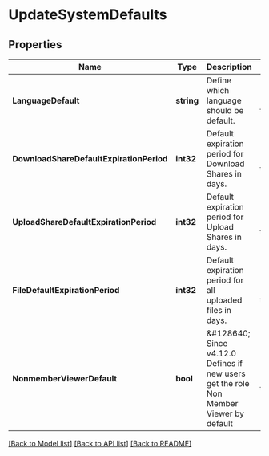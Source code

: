 # UpdateSystemDefaults

## Properties
Name | Type | Description | Notes
------------ | ------------- | ------------- | -------------
**LanguageDefault** | **string** | Define which language should be default. | [optional] [default to null]
**DownloadShareDefaultExpirationPeriod** | **int32** | Default expiration period for Download Shares in days. | [optional] [default to null]
**UploadShareDefaultExpirationPeriod** | **int32** | Default expiration period for Upload Shares in days. | [optional] [default to null]
**FileDefaultExpirationPeriod** | **int32** | Default expiration period for all uploaded files in days. | [optional] [default to null]
**NonmemberViewerDefault** | **bool** | &amp;#128640; Since v4.12.0  Defines if new users get the role Non Member Viewer by default | [optional] [default to null]

[[Back to Model list]](../README.md#documentation-for-models) [[Back to API list]](../README.md#documentation-for-api-endpoints) [[Back to README]](../README.md)

